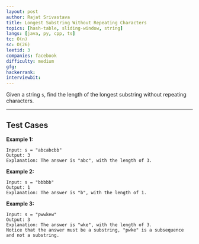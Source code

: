 ```yaml
---
layout: post
author: Rajat Srivastava
title: Longest Substring Without Repeating Characters
topics: [hash-table, sliding-window, string]
langs: [java, py, cpp, ts]
tc: O(n)
sc: O(26)
leetid: 3
companies: facebook
difficulty: medium
gfg: 
hackerrank: 
interviewbit: 
---
```


Given a string `s`, find the length of the longest substring without repeating characters.

---

## Test Cases

**Example 1:**
```
Input: s = "abcabcbb"
Output: 3
Explanation: The answer is "abc", with the length of 3.
```

**Example 2:**
```
Input: s = "bbbbb"
Output: 1
Explanation: The answer is "b", with the length of 1.
```

**Example 3:**
```
Input: s = "pwwkew"
Output: 3
Explanation: The answer is "wke", with the length of 3.
Notice that the answer must be a substring, "pwke" is a subsequence and not a substring.
```